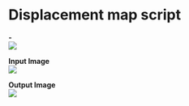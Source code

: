 # Displacement map script
<p align="left">
  <strong>-</strong>
  <br/>
  <img src="https://github.com/user-attachments/assets/b8ae462e-6331-469f-9bbe-e56e4dd1a3c6"/>
</p>

<p align="left">
  <strong>Input Image</strong>
  <br/>
  <img src="https://github.com/emmanuelvelmo/Displacement-map-script/assets/51292782/7993f685-51a8-4cbe-8a50-6d6c637efd54"/>
</p>

<p align="left">
  <strong>Output Image</strong>
  <br/>
  <img src="https://github.com/emmanuelvelmo/Displacement-map-script/assets/51292782/d620ce77-9cef-4f4c-ae4d-61d2e1ec270d"/>
</p>
